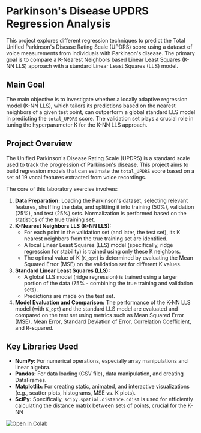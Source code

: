# Parkinson's Disease UPDRS Regression Analysis

This project explores different regression techniques to predict the Total Unified Parkinson's Disease Rating Scale (UPDRS) score using a dataset of voice measurements from individuals with Parkinson's disease. The primary goal is to compare a K-Nearest Neighbors based Linear Least Squares (K-NN LLS) approach with a standard Linear Least Squares (LLS) model.

## Main Goal

The main objective is to investigate whether a locally adaptive regression model (K-NN LLS), which tailors its predictions based on the nearest neighbors of a given test point, can outperform a global standard LLS model in predicting the `total_UPDRS` score. The validation set plays a crucial role in tuning the hyperparameter K for the K-NN LLS approach.

## Project Overview

The Unified Parkinson's Disease Rating Scale (UPDRS) is a standard scale used to track the progression of Parkinson's disease. This project aims to build regression models that can estimate the `total_UPDRS` score based on a set of 19 vocal features extracted from voice recordings.

The core of this laboratory exercise involves:
1.  **Data Preparation:** Loading the Parkinson's dataset, selecting relevant features, shuffling the data, and splitting it into training (50%), validation (25%), and test (25%) sets. Normalization is performed based on the statistics of the true training set.
2.  **K-Nearest Neighbors LLS (K-NN LLS):**
    *   For each point in the validation set (and later, the test set), its K nearest neighbors from the true training set are identified.
    *   A local Linear Least Squares (LLS) model (specifically, ridge regression for stability) is trained using only these K neighbors.
    *   The optimal value of K (`K_opt`) is determined by evaluating the Mean Squared Error (MSE) on the validation set for different K values.
3.  **Standard Linear Least Squares (LLS):**
    *   A global LLS model (ridge regression) is trained using a larger portion of the data (75% - combining the true training and validation sets).
    *   Predictions are made on the test set.
4.  **Model Evaluation and Comparison:** The performance of the K-NN LLS model (with `K_opt`) and the standard LLS model are evaluated and compared on the test set using metrics such as Mean Squared Error (MSE), Mean Error, Standard Deviation of Error, Correlation Coefficient, and R-squared.

## Key Libraries Used

*   **NumPy:** For numerical operations, especially array manipulations and linear algebra.
*   **Pandas:** For data loading (CSV file), data manipulation, and creating DataFrames.
*   **Matplotlib:** For creating static, animated, and interactive visualizations (e.g., scatter plots, histograms, MSE vs. K plots).
*   **SciPy:** Specifically, `scipy.spatial.distance.cdist` is used for efficiently calculating the distance matrix between sets of points, crucial for the K-NN 

  [![Open In Colab](https://colab.research.google.com/assets/colab-badge.svg)](https://colab.research.google.com/drive/1wdZXMTW6cRrquoB0BfWGQHZcSE_gRJZ6?usp=sharing)
